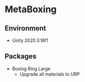 # MetaBoxing

## Environment
* Unity 2020.3.18f1

## Packages
* Boxing Ring Large
    * Upgrade all materials to URP